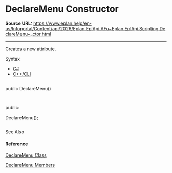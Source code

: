 # DeclareMenu Constructor

**Source URL:** https://www.eplan.help/en-us/Infoportal/Content/api/2026/Eplan.EplApi.AFu~Eplan.EplApi.Scripting.DeclareMenu~_ctor.html

---

Creates a new attribute.

Syntax

- [C#](#i-syntax-CS)
- [C++/CLI](#i-syntax-CPP2005)

```
```
public DeclareMenu()
```
```

```
```
public:
DeclareMenu();
```
```



See Also

#### Reference

[DeclareMenu Class](Eplan.EplApi.AFu~Eplan.EplApi.Scripting.DeclareMenu.html)
  
[DeclareMenu Members](Eplan.EplApi.AFu~Eplan.EplApi.Scripting.DeclareMenu_members.html)